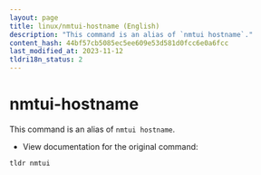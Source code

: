 ```yaml
---
layout: page
title: linux/nmtui-hostname (English)
description: "This command is an alias of `nmtui hostname`."
content_hash: 44bf57cb5085ec5ee609e53d581d0fcc6e0a6fcc
last_modified_at: 2023-11-12
tldri18n_status: 2
---
```

# nmtui-hostname

This command is an alias of `nmtui hostname`.

- View documentation for the original command:

`tldr nmtui`
